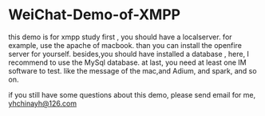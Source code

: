 # WeiChat-Demo-of-XMPP
this demo is for xmpp study
first , you should have a localserver. for example, use the apache of macbook.
than you can install the openfire server for yourself.
besides,you should have installed a database , here, I recommend to use the MySql database.
at last, you need at least one IM software to test. like the message of the mac,and Adium, and spark, and so on.

if you still  have some questions about this demo, please send email for me, yhchinayh@126.com
